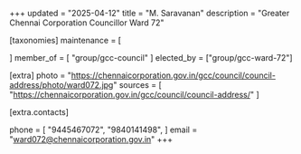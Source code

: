 +++
updated = "2025-04-12"
title = "M. Saravanan"
description = "Greater Chennai Corporation Councillor Ward 72"

[taxonomies]
maintenance = [

]
member_of = [
    "group/gcc-council"
]
elected_by = ["group/gcc-ward-72"]

[extra]
photo = "https://chennaicorporation.gov.in/gcc/council/council-address/photo/ward072.jpg"
sources = [
    "https://chennaicorporation.gov.in/gcc/council/council-address/"
]

[extra.contacts]

phone = [
    "9445467072",
    "9840141498",
    ]
email = "ward072@chennaicorporation.gov.in"
+++